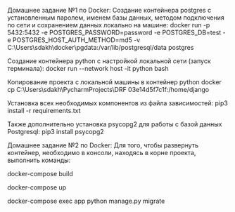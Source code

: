 Домашнее задание №1 по Docker:
Создание контейнера postgres с установленным паролем, именем базы данных, методом подключения по сети и сохранением данных локально на машине:
docker run -p 5432:5432 -e POSTGRES_PASSWORD=password -e POSTGRES_DB=test -e POSTGRES_HOST_AUTH_METHOD=md5 -v C:\Users\sdakh\docker\pgdata:/var/lib/postgresql/data postgres

Создание контейнера python с настройкой локальной сети (запуск терминала):
docker run --network host -it python bash

Копирование проекта с локальной машины в контейнер python
docker cp C:\Users\sdakh\PycharmProjects\DRF 03e14d5f7c1f:/home/django

Установка всех необходимых компонентов из файла зависимостей:
pip3 install -r requirements.txt

Также дополнительно установка psycopg2 для работы с базой данных Postgresql:
pip3 install psycopg2

Домашнее задание №2 по Docker:
Для того, чтобы развернуть контейнер, необходимо в консоли, находясь в корне проекта, выполнить команды:

docker-compose build

docker-compose up

docker-compose exec app python manage.py migrate
